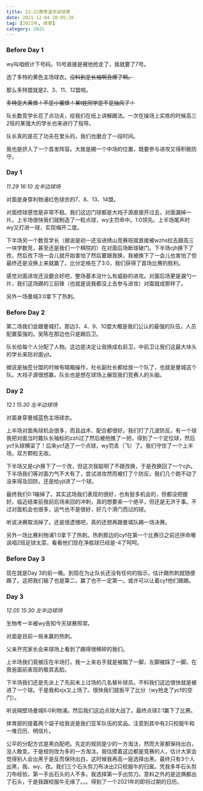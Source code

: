 ```yaml
---
title: 21~22赛季温中足球赛
date: 2021-12-04 20:05:26
tag: [2021年, 体育]
category: 2021
---
```


### Before Day 1

wy叫咱统计下号码。10号直接是被他抢走了，我就要了7号。

选了多特的黄色主场球衣。~~没料到是长袖啊丑爆了啊。~~

那么多特盟就是2、3、11、12盟啦。

~~多特是大黄蜂！不是小蜜蜂！某t姓同学是不是抽风了！~~

队长数竞学长花了点功夫，给我们在纸上讲解踢法。一次在操场上实练的时候高三2班的某强大的学长也来进行了指导。

队长真的是花了功夫在里头的，我们也磨合了一段时间。

我也是挤入了一个首发阵容。大致是踢一个中场的位置，既要参与进攻又得积极防守。

### Day 1

*11.29 16:10 左半边球场*

对面是身穿利物浦红色球衣的7、8、13、14盟。

对面控球感觉是非常不稳。我们这边门球都是大裆子源直接开过去，对面漏掉一片。上半场很快我们就制造了一粒点球，wy主罚命中。1:0领先。上半场尾声时wy又打进一球，实现梅开二度。

下半场另一个数竞学长（据说是初一还没进绣山竞赛班就直接被wzhs拉去跟高三一块学数竞，甚至还是我们一个棋院的）在对面后场断球破门。下半场cjh换下了孜，然后孜下场一会儿就开始害怕了然后要跟我换，我被换下了一会儿也害怕了但最终还是没换上来就赢了。比分定格在了3:0，我们获得了首场比赛的胜利。

感觉对面进攻还没磨合好吧，整场基本没什么有威胁的进攻。对面后场更是漏勺一片，我们这场踢的三前锋（也就是说我都没上去参与进攻）对面就成那样了。

另外一场曼城3:0拿下了热刺。

### Before Day 2

第二场我们会跟曼城打。那边3、4、9、10盟大概是我们公认的最强的队伍，人员配置蛮强的。吴陈在那边也只是踢后卫。

队长给每个人分配了人物。这边是决定让我换成右前卫，中前卫让我们这最大块头的学长来防对面yjt。

据说是抽签分盟的时候有暗箱操作，社长副社长都给放一个队了，也就是曼城这个队。大裆子源很想赢，队长也是想在球场上展现我们竞赛人的头脑。

### Day 2

*12.1 15.30 左半边球场*

对面身穿曼城蓝色主场球衣。

上半场对面角球机会很多，而且战术、配合都很好。我们打了几波防反。有一个球我把对面当时戴队长袖标的zzh过了然后被他推了一把，得到了一个定位球，然后ycf头球横梁了！后来ycf造了一个点球，wy罚丢（飞）了。我们守住了一个上半场，双方颗粒无收。

下半场又是cjh换下了一个孜，但这次我聪明了不跟孜换，于是孜换回了一个cjh。下半场我们等对面力气不大有了，尝试进攻然而被打了个防反。我们几个跑不动了没来得及回防，还是给yjt进了一个球。

最终我们0:1输掉了。其实这场我们表现的很好，也有挺多机会的，但都没把握好。临近结束前我前后场来回的冲刺，真的想要来一个绝平，但还是无济于事。不过对面机会也很多，运气也不是很好，好几个滑门而过的球。

听说决赛取消掉了。还是很遗憾吧，真的还想再跟曼城队踢一场决赛。

另外一场比赛利物浦1:0拿下了热刺。热刺那边的cyf在第一个比赛日之前还拼命嘲讽咱2班足球太菜，看看他们现在净胜球已经是-4了呵呵。

### Before Day 3

现在就是Day 3的前一晚。到现在为止队长还没有任何的指示，估计踢热刺就随便踢了。这把我们输了也是第二，赢了也不一定第一。或许可以让着cyf他们踢踢。

### Day 3

*12.05 15:30 左半边球场*

生物考一半被wy告知今天球赛照常。

对面是目前一局未赢的热刺。

父亲开完家长会来球场上看到了踢得很稀碎的我们。

上半场我们竟被压在半场打。我一上来右手就是被踹了一脚，左脚被踩了一脚。在我爸面前表现的极其丢脸。

下半场我们还是先派上了先前未上过场的几名替补球员。不料我们这边很快就是被进了一个球。于是我和xjx又上场了。很快我们就扳平了比分（wy抢走了ycf的空门）。

听说隔壁场曼城6:0利物浦。然后我们这边点球大战了。最终点球2:1赢下了比赛。

体育部的提着两个袋子给我说是我们亚军队伍的奖品。注意到其中有2只校服牛和一堆日历、明信片。

公平的分配方式是黑白配吧。先定的规则是少的一方淘汰，然而大家都保持出白，没人敢变。于是规则改为多的一方淘汰。我估摸着这边都是竞赛的人，估计大家会觉得别人会出黑于是反而保持出白，这时候我再高一层选择出黑。最终只有3个人出黑，我、wy、孜。我们三个石头剪刀布决出2只校服牛的归属。凭我多年石头剪刀布经验，第一手出石头的人不多。我选择第一手出剪刀。意料之外的是这俩都出了石头，于是我跟校服牛无缘了。。。得到了一个2021年的即将过期的日历。